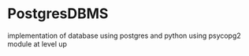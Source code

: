 # PostgresDBMS
implementation of database using postgres and python using psycopg2 module at level up
